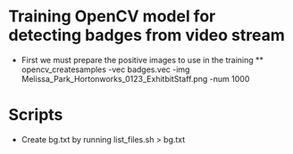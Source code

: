 # Training OpenCV model for detecting badges from video stream

* First we must prepare the positive images to use in the training
** opencv_createsamples -vec badges.vec -img Melissa_Park_Hortonworks_0123_ExhitbitStaff.png -num 1000

# Scripts

* Create bg.txt by running list_files.sh > bg.txt